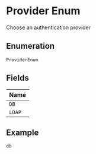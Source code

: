 
# Provider Enum

Choose an authentication provider

## Enumeration

`ProviderEnum`

## Fields

| Name |
|  --- |
| `DB` |
| `LDAP` |

## Example

```
db
```


